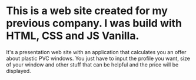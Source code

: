 # This is a web site created for my previous company. I was build with HTML, CSS and JS Vanilla.
It's a presentation web site with an application that calculates you an offer about plastic PVC windows.
You just have to input the profile you want, size of your window and other stuff that can be helpful and the price will be displayed.
